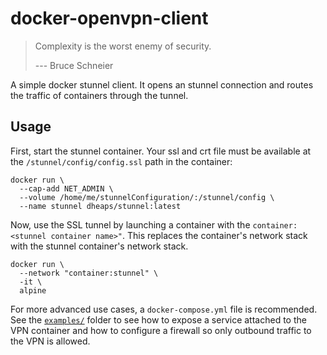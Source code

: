docker-openvpn-client
=====================

> Complexity is the worst enemy of security.
>
> --- Bruce Schneier

A simple docker stunnel client. It opens an stunnel connection and routes the traffic
of containers through the tunnel.

Usage
-----

First, start the stunnel container. Your ssl and crt file must be available at the
`/stunnel/config/config.ssl` path in the container:

    docker run \
      --cap-add NET_ADMIN \
      --volume /home/me/stunnelConfiguration/:/stunnel/config \
      --name stunnel dheaps/stunnel:latest

Now, use the SSL tunnel by launching a container with the `container:<stunnel
container name>"`. This replaces the container's network stack with the stunnel
container's network stack.

    docker run \
      --network "container:stunnel" \
      -it \
      alpine

For more advanced use cases, a `docker-compose.yml` file is recommended. See the
[`examples/`][examples] folder to see how to expose a service attached to the
VPN container and how to configure a firewall so only outbound traffic to the
VPN is allowed.

[examples]: ./examples
[docker-hub]: https://cloud.docker.com/repository/docker/dheaps/stunnel/
